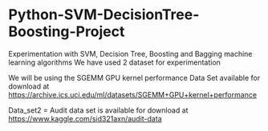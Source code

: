 # Python-SVM-DecisionTree-Boosting-Project
Experimentation with SVM, Decision Tree, Boosting and Bagging machine learning algorithms
We have used 2 dataset for experimentation

We will be using the SGEMM GPU kernel performance Data Set available for download at
https://archive.ics.uci.edu/ml/datasets/SGEMM+GPU+kernel+performance

Data_set2 = Audit data set is available for download at https://www.kaggle.com/sid321axn/audit-data


